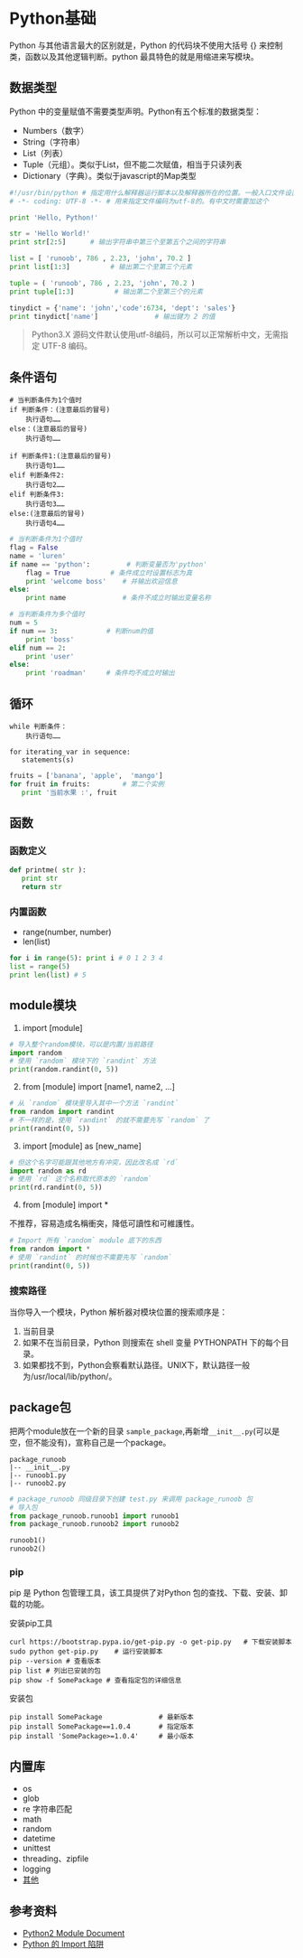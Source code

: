 # Python基础

Python 与其他语言最大的区别就是，Python 的代码块不使用大括号 {} 来控制类，函数以及其他逻辑判断。python 最具特色的就是用缩进来写模块。

## 数据类型
Python 中的变量赋值不需要类型声明。Python有五个标准的数据类型：
* Numbers（数字）
* String（字符串）
* List（列表）
* Tuple（元组）。类似于List，但不能二次赋值，相当于只读列表
* Dictionary（字典）。类似于javascript的Map类型

``` python
#!/usr/bin/python # 指定用什么解释器运行脚本以及解释器所在的位置。一般入口文件设置，使得可以自执行文件
# -*- coding: UTF-8 -*- # 用来指定文件编码为utf-8的。有中文时需要加这个

print 'Hello, Python!'

str = 'Hello World!'
print str[2:5]      # 输出字符串中第三个至第五个之间的字符串

list = [ 'runoob', 786 , 2.23, 'john', 70.2 ]
print list[1:3]          # 输出第二个至第三个元素

tuple = ( 'runoob', 786 , 2.23, 'john', 70.2 )
print tuple[1:3]          # 输出第二个至第三个的元素

tinydict = {'name': 'john','code':6734, 'dept': 'sales'}
print tinydict['name']              # 输出键为 2 的值
```
> Python3.X 源码文件默认使用utf-8编码，所以可以正常解析中文，无需指定 UTF-8 编码。

## 条件语句

```
# 当判断条件为1个值时
if 判断条件：(注意最后的冒号)
    执行语句……
else：(注意最后的冒号)
    执行语句……
```

```
if 判断条件1:(注意最后的冒号)
    执行语句1……
elif 判断条件2:
    执行语句2……
elif 判断条件3:
    执行语句3……
else:(注意最后的冒号)
    执行语句4……
```

``` python
# 当判断条件为1个值时
flag = False
name = 'luren'
if name == 'python':         # 判断变量否为'python'
    flag = True          # 条件成立时设置标志为真
    print 'welcome boss'    # 并输出欢迎信息
else:
    print name              # 条件不成立时输出变量名称

# 当判断条件为多个值时
num = 5     
if num == 3:            # 判断num的值
    print 'boss'        
elif num == 2:
    print 'user'
else:
    print 'roadman'     # 条件均不成立时输出
```

## 循环

```
while 判断条件：
    执行语句……
```

```
for iterating_var in sequence:
   statements(s)
```

``` python
fruits = ['banana', 'apple',  'mango']
for fruit in fruits:        # 第二个实例
   print '当前水果 :', fruit
```

## 函数

### 函数定义
``` python
def printme( str ):
   print str
   return str
```

### 内置函数
* range(number, number)
* len(list)

``` python
for i in range(5): print i # 0 1 2 3 4
list = range(5)
print len(list) # 5
```

## module模块

1. import [module]
``` python
# 导入整个random模块，可以是内置/当前路径
import random
# 使用 `random` 模块下的 `randint` 方法
print(random.randint(0, 5))
```

2. from [module] import [name1, name2, ...]
``` python
# 从 `random` 模块里导入其中一个方法 `randint`
from random import randint
# 不一样的是，使用 `randint` 的就不需要先写 `random` 了
print(randint(0, 5))
```

3. import [module] as [new_name]
``` python
# 但这个名字可能跟其他地方有冲突，因此改名成 `rd`
import random as rd
# 使用 `rd` 这个名称取代原本的 `random`
print(rd.randint(0, 5))
```

4. from [module] import *

不推荐，容易造成名稱衝突，降低可讀性和可維護性。
``` python
# Import 所有 `random` module 底下的东西
from random import *
# 使用 `randint` 的时候也不需要先写 `random`
print(randint(0, 5))
```

### 搜索路径
当你导入一个模块，Python 解析器对模块位置的搜索顺序是：

1. 当前目录
1. 如果不在当前目录，Python 则搜索在 shell 变量 PYTHONPATH 下的每个目录。
1. 如果都找不到，Python会察看默认路径。UNIX下，默认路径一般为/usr/local/lib/python/。

## package包
把两个module放在一个新的目录 `sample_package`,再新增`__init__.py`(可以是空，但不能没有)，宣称自己是一个package。
```
package_runoob
|-- __init__.py
|-- runoob1.py
|-- runoob2.py
```

``` python
# package_runoob 同级目录下创建 test.py 来调用 package_runoob 包
# 导入包
from package_runoob.runoob1 import runoob1
from package_runoob.runoob2 import runoob2

runoob1()
runoob2()
```

### pip
pip 是 Python 包管理工具，该工具提供了对Python 包的查找、下载、安装、卸载的功能。

安装pip工具
```
curl https://bootstrap.pypa.io/get-pip.py -o get-pip.py   # 下载安装脚本
sudo python get-pip.py    # 运行安装脚本
pip --version # 查看版本
pip list # 列出已安装的包
pip show -f SomePackage # 查看指定包的详细信息
```

安装包
```
pip install SomePackage              # 最新版本
pip install SomePackage==1.0.4       # 指定版本
pip install 'SomePackage>=1.0.4'     # 最小版本
```

## 内置库
* os
* glob
* re 字符串匹配
* math
* random
* datetime
* unittest
* threading、zipfile
* logging
* [其他](https://docs.python.org/2.7/library/index.html#library-index)

## 参考资料

* [Python2 Module Document](https://docs.python.org/2/tutorial/modules.html)
* [Python 的 Import 陷阱](https://medium.com/pyladies-taiwan/python-%E7%9A%84-import-%E9%99%B7%E9%98%B1-3538e74f57e3)